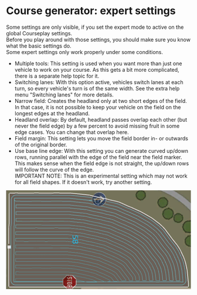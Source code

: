 # Course generator: expert settings

  
Some settings are only visible, if you set the expert mode to active on the global Courseplay settings.  
Before you play around with those settings, you should make sure you know what the basic settings do.  
Some expert settings only work properly under some conditions.  
  
- Multiple tools: This setting is used when you want more than just one vehicle to work on your course. As this gets a bit more complicated, there is a separate help topic for it.  
- Switching lanes: With this option active, vehicles switch lanes at each turn, so every vehicle's turn is of the same width. See the extra help menu "Switching lanes" for more details.  
- Narrow field: Creates the headland only at two short edges of the field. In that case, it is not possible to keep your vehicle on the field on the longest edges at the headland.  
- Headland overlap: By default, headland passes overlap each other (but never the field edge) by a few percent to avoid missing fruit in some edge cases. You can change that overlap here.  
- Field margin: This setting lets you move the field border in- or outwards of the original border.  
- Use base line edge: With this setting you can generate curved up/down rows, running parallel with the edge of the field near the field marker. This makes sense when the field edge is not straight, the up/down rows will follow the curve of the edge.  
IMPORTANT NOTE: This is an experimental setting which may not work for all field shapes. If it doesn't work, try another setting.  


![Image](../assets/images/baseedge_0_0_1020_545.png)

